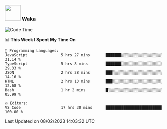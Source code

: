### <img src="https://media.giphy.com/media/VgCDAzcKvsR6OM0uWg/giphy.gif" width="50"> Waka

  <!--START_SECTION:waka-->
![Code Time](http://img.shields.io/badge/Code%20Time-1%2C253%20hrs%2015%20mins-blue)

📊 **This Week I Spent My Time On** 

```text
💬 Programming Languages: 
JavaScript               5 hrs 27 mins       ███████░░░░░░░░░░░░░░░░░░   31.14 % 
TypeScript               5 hrs 8 mins        ███████░░░░░░░░░░░░░░░░░░   29.33 % 
JSON                     2 hrs 28 mins       ███░░░░░░░░░░░░░░░░░░░░░░   14.16 % 
HTML                     2 hrs 13 mins       ███░░░░░░░░░░░░░░░░░░░░░░   12.68 % 
Bash                     1 hr 2 mins         █░░░░░░░░░░░░░░░░░░░░░░░░   05.99 % 

🔥 Editors: 
VS Code                  17 hrs 30 mins      █████████████████████████   100.00 % 

```


 Last Updated on 08/02/2023 14:03:32 UTC
<!--END_SECTION:waka-->

